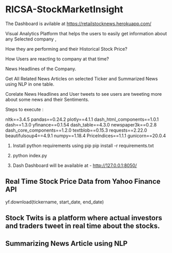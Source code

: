 # RICSA-StockMarketInsight

The Dashboard is avilable at https://retailstocknews.herokuapp.com/

Visual Analytics Platform that helps the users  to easily get information about any Selected  company ,

How they are performing and their Historical Stock Price?

How Users are reacting to company at that time?

News Headlines of the Company.

Get All Related News Articles on selected Ticker  and Summarized News using NLP in one table.

Corelate  News  Headlines and User tweets to see  users are tweeting more about some news and their Sentiments.

Steps to execute :

nltk==3.4.5
pandas==0.24.2
plotly==4.1.1
dash_html_components==1.0.1
dash==1.3.0
yfinance==0.1.54
dash_table==4.3.0
newspaper3k==0.2.8
dash_core_components==1.2.0
textblob==0.15.3
requests==2.22.0
beautifulsoup4==4.9.1
numpy==1.18.4
PriceIndices==1.1.1
gunicorn==20.0.4


1. Install python requirements using pip
pip install -r requirements.txt


2. python index.py

3. Dash Dashboard will be available at - http://127.0.0.1:8050/




## Real Time Stock Price Data from Yahoo Finance API

yf.download(tickername, start_date, end_date)

## Stock Twits is a platform where  actual investors and traders tweet in real time about the stocks.

## Summarizing News Article using NLP








